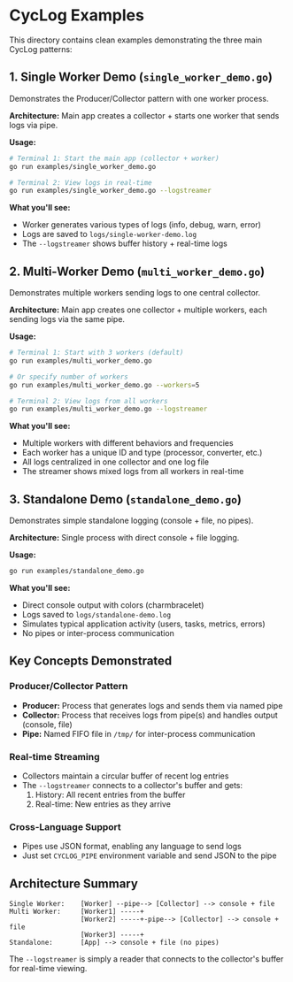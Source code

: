 # CycLog Examples

This directory contains clean examples demonstrating the three main CycLog patterns:

## 1. Single Worker Demo (`single_worker_demo.go`)

Demonstrates the Producer/Collector pattern with one worker process.

**Architecture:** Main app creates a collector + starts one worker that sends logs via pipe.

**Usage:**
```bash
# Terminal 1: Start the main app (collector + worker)
go run examples/single_worker_demo.go

# Terminal 2: View logs in real-time
go run examples/single_worker_demo.go --logstreamer
```

**What you'll see:**
- Worker generates various types of logs (info, debug, warn, error)
- Logs are saved to `logs/single-worker-demo.log`
- The `--logstreamer` shows buffer history + real-time logs

## 2. Multi-Worker Demo (`multi_worker_demo.go`)

Demonstrates multiple workers sending logs to one central collector.

**Architecture:** Main app creates one collector + multiple workers, each sending logs via the same pipe.

**Usage:**
```bash
# Terminal 1: Start with 3 workers (default)
go run examples/multi_worker_demo.go

# Or specify number of workers
go run examples/multi_worker_demo.go --workers=5

# Terminal 2: View logs from all workers
go run examples/multi_worker_demo.go --logstreamer
```

**What you'll see:**
- Multiple workers with different behaviors and frequencies
- Each worker has a unique ID and type (processor, converter, etc.)
- All logs centralized in one collector and one log file
- The streamer shows mixed logs from all workers in real-time

## 3. Standalone Demo (`standalone_demo.go`)

Demonstrates simple standalone logging (console + file, no pipes).

**Architecture:** Single process with direct console + file logging.

**Usage:**
```bash
go run examples/standalone_demo.go
```

**What you'll see:**
- Direct console output with colors (charmbracelet)
- Logs saved to `logs/standalone-demo.log`
- Simulates typical application activity (users, tasks, metrics, errors)
- No pipes or inter-process communication

## Key Concepts Demonstrated

### Producer/Collector Pattern
- **Producer:** Process that generates logs and sends them via named pipe
- **Collector:** Process that receives logs from pipe(s) and handles output (console, file)
- **Pipe:** Named FIFO file in `/tmp/` for inter-process communication

### Real-time Streaming
- Collectors maintain a circular buffer of recent log entries
- The `--logstreamer` connects to a collector's buffer and gets:
  1. History: All recent entries from the buffer
  2. Real-time: New entries as they arrive

### Cross-Language Support
- Pipes use JSON format, enabling any language to send logs
- Just set `CYCLOG_PIPE` environment variable and send JSON to the pipe

## Architecture Summary

```
Single Worker:    [Worker] --pipe--> [Collector] --> console + file
Multi Worker:     [Worker1] -----+
                  [Worker2] -----+-pipe--> [Collector] --> console + file  
                  [Worker3] -----+
Standalone:       [App] --> console + file (no pipes)
```

The `--logstreamer` is simply a reader that connects to the collector's buffer for real-time viewing.